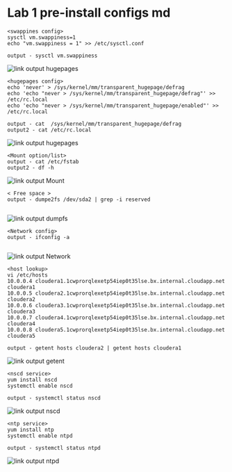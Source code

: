 # Lab 1 pre-install configs md
```
<swappines config>
sysctl vm.swappiness=1
echo "vm.swappiness = 1" >> /etc/sysctl.conf

output - sysctl vm.swappiness
```
![link output hugepages](https://github.com/thiagoabb/SEBC/tree/master/installation/labs/png/swappiness.PNG)


```
<hugepages config>
echo 'never' > /sys/kernel/mm/transparent_hugepage/defrag
echo 'echo "never > /sys/kernel/mm/transparent_hugepage/defrag"' >> /etc/rc.local
echo 'echo "never > /sys/kernel/mm/transparent_hugepage/enabled"' >> /etc/rc.local

output - cat  /sys/kernel/mm/transparent_hugepage/defrag
output2 - cat /etc/rc.local

```
![link output hugepages](https://github.com/thiagoabb/SEBC/tree/master/installation/labs/png/hugepages.PNG)

```
<Mount option/list>
output - cat /etc/fstab
output2 - df -h 

```
![link output Mount](https://github.com/thiagoabb/SEBC/tree/master/installation/labs/png/fstab_df.PNG)

```
< Free space >
output - dumpe2fs /dev/sda2 | grep -i reserved


```
![link output dumpfs](https://github.com/thiagoabb/SEBC/tree/master/installation/labs/png/dumpefs.PNG)

```
<Network config>
output - ifconfig -a


```
![link output Network](https://github.com/thiagoabb/SEBC/tree/master/installation/labs/png/networkconf.PNG)

```
<host lookup>
vi /etc/hosts 
10.0.0.4 cloudera1.1cwprorqlexetp54iep0t35lse.bx.internal.cloudapp.net cloudera1
10.0.0.5 cloudera2.1cwprorqlexetp54iep0t35lse.bx.internal.cloudapp.net cloudera2
10.0.0.6 cloudera3.1cwprorqlexetp54iep0t35lse.bx.internal.cloudapp.net cloudera3
10.0.0.7 cloudera4.1cwprorqlexetp54iep0t35lse.bx.internal.cloudapp.net cloudera4
10.0.0.8 cloudera5.1cwprorqlexetp54iep0t35lse.bx.internal.cloudapp.net cloudera5

output - getent hosts cloudera2 | getent hosts cloudera1 
```
![link output getent](https://github.com/thiagoabb/SEBC/tree/master/installation/labs/png/getent.PNG)

```
<nscd service>
yum install nscd
systemctl enable nscd

output - systemctl status nscd
```
![link output nscd](https://github.com/thiagoabb/SEBC/tree/master/installation/labs/png/nscd.PNG)

```
<ntp service>
yum install ntp
systemctl enable ntpd

output - systemctl status ntpd 
```
![link output ntpd](https://github.com/thiagoabb/SEBC/tree/master/installation/labs/png/ntpd.PNG)